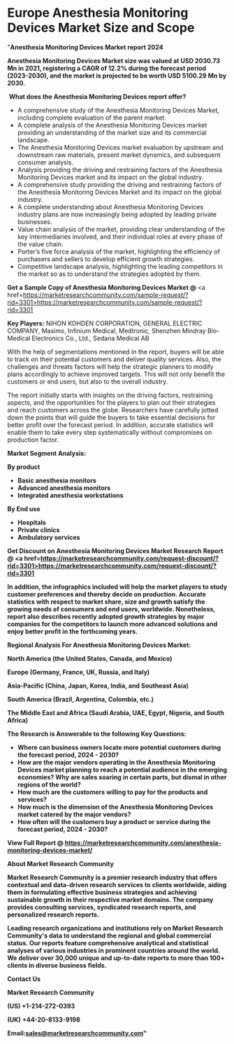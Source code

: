 # Europe Anesthesia Monitoring Devices Market Size and Scope 
"<strong>Anesthesia Monitoring Devices Market report 2024</strong>

<strong>Anesthesia Monitoring Devices Market size was valued at USD 2030.73 Mn in 2021, registering a CAGR of 12.2% during the forecast period (2023-2030), and the market is projected to be worth USD 5100.29 Mn by 2030.</strong>

 <strong><b>What does the Anesthesia Monitoring Devices report offer?</b></strong>
<ul>
  <li>A comprehensive study of the Anesthesia Monitoring Devices Market, including complete evaluation of the parent market.</li>
  <li>A complete analysis of the Anesthesia Monitoring Devices market providing an understanding of the market size and its commercial landscape.</li>
  <li>The Anesthesia Monitoring Devices market evaluation by upstream and downstream raw materials, present market dynamics, and subsequent consumer analysis.</li>
  <li>Analysis providing the driving and restraining factors of the Anesthesia Monitoring Devices market and its impact on the global industry.</li>
  <li>A comprehensive study providing the driving and restraining factors of the Anesthesia Monitoring Devices Market and its impact on the global industry.</li>
  <li>A complete understanding about Anesthesia Monitoring Devices industry plans are now increasingly being adopted by leading private businesses.</li>
  <li>Value chain analysis of the market, providing clear understanding of the key intermediaries involved, and their individual roles at every phase of the value chain.</li>
  <li>Porter’s five force analysis of the market, highlighting the efficiency of purchasers and sellers to develop efficient growth strategies.</li>
  <li>Competitive landscape analysis, highlighting the leading competitors in the market so as to understand the strategies adopted by them.</li>
</ul>

<strong>Get a Sample Copy of Anesthesia Monitoring Devices Market @ </strong><a href=https://marketresearchcommunity.com/sample-request/?rid=3301><u>https://marketresearchcommunity.com/sample-request/?rid=3301</u></a>

<strong>Key Players:</strong> 
NIHON KOHDEN CORPORATION, GENERAL ELECTRIC COMPANY, Masimo, Infinium Medical, Medtronic, Shenzhen Mindray Bio-Medical Electronics Co., Ltd., Sedana Medical AB

With the help of segmentations mentioned in the report, buyers will be able to track on their potential customers and deliver quality services. Also, the challenges and threats factors will help the strategic planners to modify plans accordingly to achieve improved targets. This will not only benefit the customers or end users, but also to the overall industry.

The report initially starts with insights on the driving factors, restraining aspects, and the opportunities for the players to plan out their strategies and reach customers across the globe. Researchers have carefully jotted down the points that will guide the buyers to take essential decisions for better profit over the forecast period. In addition, accurate statistics will enable them to take every step systematically without compromises on production factor.

<strong>Market Segment Analysis:</strong>


<strong><strong>By product</strong></h4>
<ul>
 	<li>Basic anesthesia monitors</li>
 	<li>Advanced anesthesia monitors</li>
 	<li>Integrated anesthesia workstations</li>
</ul>
<strong><strong>By End use</strong></h4>
<ul>
 	<li>Hospitals</li>
 	<li>Private clinics</li>
 	<li>Ambulatory services</li>
</ul>

<strong>Get Discount on Anesthesia Monitoring Devices Market Research Report @ </b></strong><a href=https://marketresearchcommunity.com/request-discount/?rid=3301><u>https://marketresearchcommunity.com/request-discount/?rid=3301</u></a>

In addition, the infographics included will help the market players to study customer preferences and thereby decide on production. Accurate statistics with respect to market share, size and growth satisfy the growing needs of consumers and end users, worldwide. Nonetheless, report also describes recently adopted growth strategies by major companies for the competitors to launch more advanced solutions and enjoy better profit in the forthcoming years.

<strong>Regional Analysis For Anesthesia Monitoring Devices Market:</strong>

<strong>North America</strong> (the United States, Canada, and Mexico)

<strong>Europe</strong> (Germany, France, UK, Russia, and Italy)

<strong>Asia-Pacific</strong> (China, Japan, Korea, India, and Southeast Asia)

<strong>South America</strong> (Brazil, Argentina, Colombia, etc.)

<strong>The Middle East and Africa</strong> (Saudi Arabia, UAE, Egypt, Nigeria, and South Africa)

<strong>The Research is Answerable to the following Key Questions:</strong>
<ul>
 	<li>Where can business owners locate more potential customers during the forecast period, 2024 - 2030?</li>
 	<li>How are the major vendors operating in the Anesthesia Monitoring Devices market planning to reach a potential audience in the emerging economies? Why are sales soaring in certain parts, but dismal in other regions of the world?</li>
 	<li>How much are the customers willing to pay for the products and services?</li>
 	<li>How much is the dimension of the Anesthesia Monitoring Devices market catered by the major vendors?</li>
 	<li>How often will the customers buy a product or service during the forecast period, 2024 - 2030?</li>
</ul>

<strong>View Full Report @</strong> <a href=https://marketresearchcommunity.com/anesthesia-monitoring-devices-market/>https://marketresearchcommunity.com/anesthesia-monitoring-devices-market/</a>

<strong>About Market Research Community</strong>

Market Research Community is a premier research industry that offers contextual and data-driven research services to clients worldwide, aiding them in formulating effective business strategies and achieving sustainable growth in their respective market domains. The company provides consulting services, syndicated research reports, and personalized research reports.

Leading research organizations and institutions rely on Market Research Community's data to understand the regional and global commercial status. Our reports feature comprehensive analytical and statistical analyses of various industries in prominent countries around the world. We deliver over 30,000 unique and up-to-date reports to more than 100+ clients in diverse business fields.

<strong>Contact Us</strong>

<strong>Market Research Community</strong>

(US) +1-214-272-0393

(UK) +44-20-8133-9198

<strong>Email:</strong>sales@marketresearchcommunity.com"
